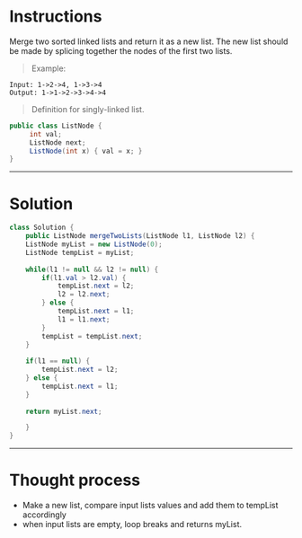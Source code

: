 # Instructions

Merge two sorted linked lists and return it as a new list. The new list should be made by splicing together the nodes of the first two lists.

> Example:

```
Input: 1->2->4, 1->3->4
Output: 1->1->2->3->4->4
```
> Definition for singly-linked list.
 ``` java
 public class ListNode {
      int val;
      ListNode next;
      ListNode(int x) { val = x; }
 }
```
***
# Solution 
``` java
class Solution {
    public ListNode mergeTwoLists(ListNode l1, ListNode l2) {
    ListNode myList = new ListNode(0);
    ListNode tempList = myList;
    
    while(l1 != null && l2 != null) {
        if(l1.val > l2.val) {
            tempList.next = l2;
            l2 = l2.next;
        } else {
            tempList.next = l1;
            l1 = l1.next;
        }
        tempList = tempList.next;
    }
    
    if(l1 == null) {
        tempList.next = l2;
    } else {
        tempList.next = l1;
    }
    
    return myList.next;

    }
}
```

***
# Thought process

* Make a new list, compare input lists values and add them to tempList accordingly
* when input lists are empty, loop breaks and returns myList.
